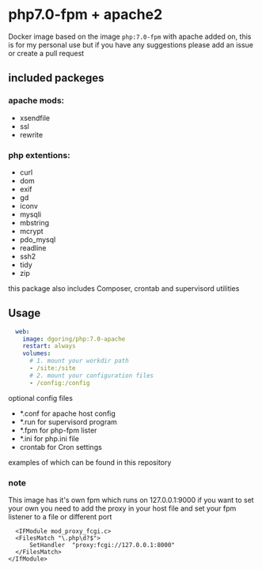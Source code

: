 # php7.0-fpm + apache2
Docker image based on the image `php:7.0-fpm` with apache added on, this is for my personal use but if you have any suggestions please add an issue or create a pull request

## included packeges
### apache mods:
* xsendfile
* ssl
* rewrite

### php extentions:
* curl
* dom
* exif
* gd
* iconv
* mysqli
* mbstring
* mcrypt
* pdo_mysql
* readline
* ssh2
* tidy
* zip

this package also includes Composer, crontab and supervisord
utilities

## Usage
```yaml
  web:
    image: dgoring/php:7.0-apache
    restart: always
    volumes:
      # 1. mount your workdir path
      - /site:/site
      # 2. mount your configuration files
      - /config:/config
```
optional config files

- *.conf for apache host config
- *.run for supervisord program
- *.fpm for php-fpm lister
- *.ini for php.ini file
- crontab for Cron settings

examples of which can be found in this repository

### note
This image has it's own fpm which runs on 127.0.0.1:9000
if you want to set your own you need to add the proxy in your host file
and set your fpm listener to a file or different port
```vhost
  <IFModule mod_proxy_fcgi.c>
  <FilesMatch "\.php\d?$">
      SetHandler  "proxy:fcgi://127.0.0.1:8000"
  </FilesMatch>
</IfModule>
```
